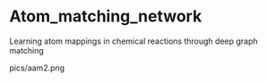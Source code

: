 # Atom_matching_network
Learning atom mappings in chemical reactions through deep graph matching


pics/aam2.png
